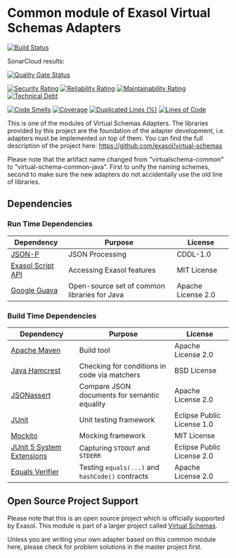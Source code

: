 # Common module of Exasol Virtual Schemas Adapters

[![Build Status](https://api.travis-ci.org/exasol/virtual-schema-common-java.svg?branch=master)](https://travis-ci.org/exasol/virtual-schema-common-java)

SonarCloud results:

[![Quality Gate Status](https://sonarcloud.io/api/project_badges/measure?project=com.exasol%3Avirtual-schema-common-java&metric=alert_status)](https://sonarcloud.io/dashboard?id=com.exasol%3Avirtual-schema-common-java)

[![Security Rating](https://sonarcloud.io/api/project_badges/measure?project=com.exasol%3Avirtual-schema-common-java&metric=security_rating)](https://sonarcloud.io/dashboard?id=com.exasol%3Avirtual-schema-common-java)
[![Reliability Rating](https://sonarcloud.io/api/project_badges/measure?project=com.exasol%3Avirtual-schema-common-java&metric=reliability_rating)](https://sonarcloud.io/dashboard?id=com.exasol%3Avirtual-schema-common-java)
[![Maintainability Rating](https://sonarcloud.io/api/project_badges/measure?project=com.exasol%3Avirtual-schema-common-java&metric=sqale_rating)](https://sonarcloud.io/dashboard?id=com.exasol%3Avirtual-schema-common-java)
[![Technical Debt](https://sonarcloud.io/api/project_badges/measure?project=com.exasol%3Avirtual-schema-common-java&metric=sqale_index)](https://sonarcloud.io/dashboard?id=com.exasol%3Avirtual-schema-common-java)

[![Code Smells](https://sonarcloud.io/api/project_badges/measure?project=com.exasol%3Avirtual-schema-common-java&metric=code_smells)](https://sonarcloud.io/dashboard?id=com.exasol%3Avirtual-schema-common-java)
[![Coverage](https://sonarcloud.io/api/project_badges/measure?project=com.exasol%3Avirtual-schema-common-java&metric=coverage)](https://sonarcloud.io/dashboard?id=com.exasol%3Avirtual-schema-common-java)
[![Duplicated Lines (%)](https://sonarcloud.io/api/project_badges/measure?project=com.exasol%3Avirtual-schema-common-java&metric=duplicated_lines_density)](https://sonarcloud.io/dashboard?id=com.exasol%3Avirtual-schema-common-java)
[![Lines of Code](https://sonarcloud.io/api/project_badges/measure?project=com.exasol%3Avirtual-schema-common-java&metric=ncloc)](https://sonarcloud.io/dashboard?id=com.exasol%3Avirtual-schema-common-java)

This is one of the modules of Virtual Schemas Adapters.
The libraries provided by this project are the foundation of the adapter development, i.e. adapters must be implemented on top of them.
You can find the full description of the project here: https://github.com/exasol/virtual-schemas

Please note that the artifact name changed from "virtualschema-common" to "virtual-schema-common-java". First to unify the naming schemes, second to make sure the new adapters do not accidentally use the old line of libraries.

## Dependencies

### Run Time Dependencies

| Dependency                                                                          | Purpose                                                | License                       |
|-------------------------------------------------------------------------------------|--------------------------------------------------------|-------------------------------|
| [JSON-P](https://javaee.github.io/jsonp/)                                           | JSON Processing                                        | CDDL-1.0                      |
| [Exasol Script API](https://docs.exasol.com/database_concepts/udf_scripts.htm)      | Accessing Exasol features                              | MIT License                   |
| [Google Guava](https://github.com/google/guava/)                                    | Open-source set of common libraries for Java           | Apache License 2.0            |

### Build Time Dependencies

| Dependency                                                                          | Purpose                                                | License                       |
|-------------------------------------------------------------------------------------|--------------------------------------------------------|-------------------------------|
| [Apache Maven](https://maven.apache.org/)                                           | Build tool                                             | Apache License 2.0            |
| [Java Hamcrest](http://hamcrest.org/JavaHamcrest/)                                  | Checking for conditions in code via matchers           | BSD License                   |
| [JSONassert](http://jsonassert.skyscreamer.org/)                                    | Compare JSON documents for semantic equality           | Apache License 2.0            |
| [JUnit](https://junit.org/junit5)                                                   | Unit testing framework                                 | Eclipse Public License 1.0    |
| [Mockito](http://site.mockito.org/)                                                 | Mocking framework                                      | MIT License                   |
| [JUnit 5 System Extensions](https://github.com/itsallcode/junit5-system-extensions) | Capturing `STDOUT` and `STDERR`                        | Eclipse Public License 2.0    |
| [Equals Verifier](https://jqno.nl/equalsverifier/)                                  | Testing `equals(...)` and `hashCode()` contracts       | Apache License 2.0            |

## Open Source Project Support

Please note that this is an open source project which is officially supported by Exasol. This module is part of a larger project called [Virtual Schemas](https://github.com/exasol/virtual-schema).

Unless you are writing your own adapter based on this common module here, please check for problem solutions in the master project first.
